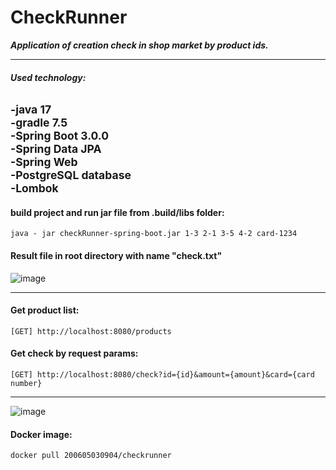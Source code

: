 # CheckRunner
***Application of creation check in shop market by product ids.***
_______

###### ***Used technology:***
<sub>-java 17  
-gradle 7.5  
-Spring Boot 3.0.0  
-Spring Data JPA  
-Spring Web  
-PostgreSQL database  
-Lombok</sub>
-------
#### build project and run jar file from .build/libs folder:
    java - jar checkRunner-spring-boot.jar 1-3 2-1 3-5 4-2 card-1234
#### Result file in root directory with name "check.txt"
![image](https://user-images.githubusercontent.com/86801437/208312948-33de6dd1-04b9-4338-be99-c63f1bddcfba.png)
_______
#### Get product list:
    [GET] http://localhost:8080/products

#### Get check by request params:
    [GET] http://localhost:8080/check?id={id}&amount={amount}&card={card number}
-------
![image](https://user-images.githubusercontent.com/86801437/208313537-2eb0b5e3-1720-4b12-b0ae-90c9bed978aa.png)

#### Docker image:
    docker pull 200605030904/checkrunner